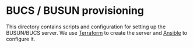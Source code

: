# BUCS / BUSUN provisioning

This directory contains scripts and configuration for setting up the BUSUN/BUCS server. We use
[Terraform](https://www.terraform.io/) to create the server and [Ansible](https://www.ansible.com/)
to configure it.